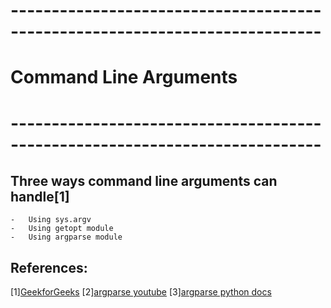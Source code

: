 # ---------------------------------------------------------------------------- #
#                            Command Line Arguments                            #
# ---------------------------------------------------------------------------- #
## Three ways command line arguments can handle[1]
    -   Using sys.argv
    -   Using getopt module
    -   Using argparse module

## References:
[1][GeekforGeeks](https://www.geeksforgeeks.org/command-line-arguments-in-python/)
[2][argparse youtube](https://www.youtube.com/watch?v=aGy7U5ItLRk)
[3][argparse python docs](https://docs.python.org/3/library/argparse.html)